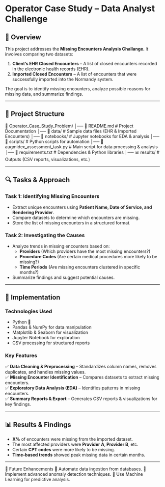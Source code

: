 # Operator Case Study – Data Analyst Challenge

## 📌 Overview
This project addresses the **Missing Encounters Analysis Challange**. It involves comparing two datasets:
1. **Client’s EHR Closed Encounters** – A list of closed encounters recorded in the electronic health records (EHR).
2. **Imported Closed Encounters** – A list of encounters that were successfully imported into the Normandy system.

The goal is to identify missing encounters, analyze possible reasons for missing data, and summarize findings.

---

## 📂 Project Structure
📁 Operator_Case_Study_Problem/ │── 📄 README.md # Project Documentation │── 📂 data/ # Sample data files (EHR & Imported Encounters) │── 📂 notebooks/ # Jupyter notebooks for EDA & analysis │── 📂 scripts/ # Python scripts for automation │── 📄 augmidex_assessment_task.py # Main script for data processing & analysis │── 📄 requirements.txt # Dependencies & Python libraries │── 📊 results/ # Outputs (CSV reports, visualizations, etc.)


---

## 🔍 Tasks & Approach
### **Task 1: Identifying Missing Encounters**
- Extract unique encounters using **Patient Name, Date of Service, and Rendering Provider**.
- Compare datasets to determine which encounters are missing.
- Store the list of missing encounters in a structured format.

### **Task 2: Investigating the Causes**
- Analyze trends in missing encounters based on:
  - **Providers** (Which providers have the most missing encounters?)
  - **Procedure Codes** (Are certain medical procedures more likely to be missing?)
  - **Time Periods** (Are missing encounters clustered in specific months?)
- Summarize findings and suggest potential causes.

---

## 🚀 Implementation
### **Technologies Used**
- Python 🐍
- Pandas & NumPy for data manipulation
- Matplotlib & Seaborn for visualization
- Jupyter Notebook for exploration
- CSV processing for structured reports

### **Key Features**
✅ **Data Cleaning & Preprocessing** – Standardizes column names, removes duplicates, and handles missing values.  
✅ **Missing Encounter Identification** – Compares datasets to extract missing encounters.  
✅ **Exploratory Data Analysis (EDA)** – Identifies patterns in missing encounters.  
✅ **Summary Reports & Export** – Generates CSV reports & visualizations for key findings.  

---

## 📊 Results & Findings
- **X%** of encounters were missing from the imported dataset.
- The most affected providers were **Provider A, Provider B**, etc.
- Certain **CPT codes** were more likely to be missing.
- **Time-based trends** showed peak missing data in certain months.

---
📌 Future Enhancements
🔹 Automate data ingestion from databases.
🔹 Implement advanced anomaly detection techniques.
🔹 Use Machine Learning for predictive analysis.

